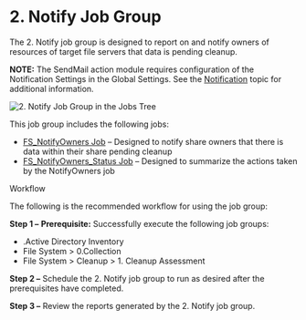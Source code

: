 # 2. Notify Job Group

The 2. Notify job group is designed to report on and notify owners of resources of target file
servers that data is pending cleanup.

**NOTE:** The SendMail action module requires configuration of the Notification Settings in the
Global Settings. See the [Notification](/docs/accessanalyzer/12.0/admin/settings/notification.md) topic for
additional information.

![2. Notify Job Group in the Jobs Tree](/img/product_docs/accessanalyzer/12.0/solutions/filesystem/cleanup/notify/jobstree.webp)

This job group includes the following jobs:

- [FS_NotifyOwners Job](/docs/accessanalyzer/12.0/solutions/filesystem/cleanup/notify/fs_notifyowners.md) – Designed to notify share owners that there is data
  within their share pending cleanup
- [FS_NotifyOwners_Status Job](/docs/accessanalyzer/12.0/solutions/filesystem/cleanup/notify/fs_notifyowners_status.md) – Designed to summarize the actions taken
  by the NotifyOwners job

Workflow

The following is the recommended workflow for using the job group:

**Step 1 –** **Prerequisite:** Successfully execute the following job groups:

- .Active Directory Inventory
- File System > 0.Collection
- File System > Cleanup > 1. Cleanup Assessment

**Step 2 –** Schedule the 2. Notify job group to run as desired after the prerequisites have
completed.

**Step 3 –** Review the reports generated by the 2. Notify job group.
